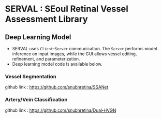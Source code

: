 # SERVAL : SEoul Retinal Vessel Assessment Library

## Deep Learning Model
* SERVAL uses `Client`-`Server` communication. The `Server` performs model inference on input images, while the GUI allows vessel editing, refinement, and parameterization.
* Deep learning model code is available below.
### Vessel Segmentation
github link : https://github.com/snubhretina/SSANet
### Artery/Vein Classification
github link : https://github.com/snubhretina/Dual-HVGN


